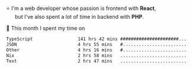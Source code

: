 ⭐ I'm a web developer whose passion is frontend with <b>React</b>,<br/>
&nbsp; &nbsp; &nbsp; but I've also spent a lot of time in backend with <b>PHP</b>.

📅 This month I spent my time on

<!--START_SECTION:waka-->

```txt
TypeScript                 141 hrs 42 mins ######################...   86.89 %
JSON                       4 hrs 55 mins   #........................   03.02 %
Other                      4 hrs 16 mins   #........................   02.62 %
Nix                        2 hrs 58 mins   .........................   01.83 %
Text                       2 hrs 47 mins   .........................   01.71 %
```

<!--END_SECTION:waka-->
